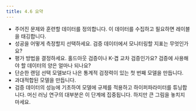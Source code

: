 ```yaml
---
title: 4.6 요약
---
```


- 주어진 문제와 훈련할 데이터를 정의합니다. 이 데이터를 수집하고 필요하면 레이블을 태깅합니다.
- 성공을 어떻게 측정할지 선택하세요. 검증 데이터에서 모니터링할 지표는 무엇인가요?
- 평가 방법을 결정하세요. 홀드아웃 검증이나 K-겹 교차 검증인가요? 검증에 사용해야 할 데이터의 양은 얼마나 되나요?
- 단순한 랜덤 선택 모델보다 나은 통계적 검정력이 있는 첫 번째 모델을 만듭니다.
- 과대적합된 모델을 만듭니다.
- 검증 데이터의 성능에 기초하여 모델에 규제를 적용하고 하이퍼파라미터를 튜닝합니다. 머신 러닝 연구의 대부분은 이 단계에 집중됩니다. 하지만 큰 그림을 놓치지 마세요.
